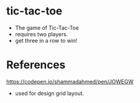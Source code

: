 # tic-tac-toe

- The game of Tic-Tac-Toe
- requires two players.
- get three in a row to win!

# References

https://codepen.io/shammadahmed/pen/JOWEGW

- used for design grid layout.
